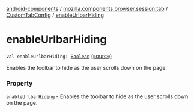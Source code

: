 [android-components](../../index.md) / [mozilla.components.browser.session.tab](../index.md) / [CustomTabConfig](index.md) / [enableUrlbarHiding](./enable-urlbar-hiding.md)

# enableUrlbarHiding

`val enableUrlbarHiding: `[`Boolean`](https://kotlinlang.org/api/latest/jvm/stdlib/kotlin/-boolean/index.html) [(source)](https://github.com/mozilla-mobile/android-components/blob/master/components/browser/session/src/main/java/mozilla/components/browser/session/tab/CustomTabConfig.kt#L30)

Enables the toolbar to hide as the user scrolls down on the page.

### Property

`enableUrlbarHiding` - Enables the toolbar to hide as the user scrolls down on the page.